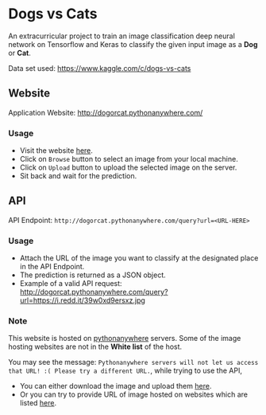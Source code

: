 # Dogs vs Cats
An extracurricular project to train an image classification deep neural network on Tensorflow and Keras to classify the given input image as a **Dog** or **Cat**.

Data set used: https://www.kaggle.com/c/dogs-vs-cats

## Website
Application Website: http://dogorcat.pythonanywhere.com/

### Usage
* Visit the website [here](http://dogorcat.pythonanywhere.com/).
* Click on `Browse` button to select an image from your local machine.
* Click on `Upload` button to upload the selected image on the server.
* Sit back and wait for the prediction.

## API
API Endpoint: `http://dogorcat.pythonanywhere.com/query?url=<URL-HERE>`

### Usage
* Attach the URL of the image you want to classify at the designated place in the API Endpoint.
* The prediction is returned as a JSON object.
* Example of a valid API request: http://dogorcat.pythonanywhere.com/query?url=https://i.redd.it/39w0xd9ersxz.jpg

### Note
This website is hosted on [pythonanywhere](https://www.pythonanywhere.com/) servers. Some of the image hosting websites are not in the **White list** of the host. 

You may see the message: `Pythonanywhere servers will not let us access that URL! :( Please try a different URL.`, while trying to use the API,
  * You can either download the image and upload them [here](http://dogorcat.pythonanywhere.com/).
  * Or you can try to provide URL of image hosted on websites which are listed [here](https://www.pythonanywhere.com/whitelist/).

